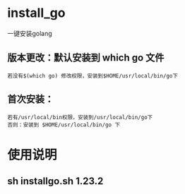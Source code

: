 # install_go
一键安装golang

## 版本更改：默认安装到 which go 文件
    若没有$(which go) 修改权限，安装到$HOME/usr/local/bin/go下
## 首次安装：
    若有/usr/local/bin权限，安装到/usr/local/bin/go下
    否则：安装到 $HOME/usr/local/bin/go 下

# 使用说明
## sh installgo.sh 1.23.2
